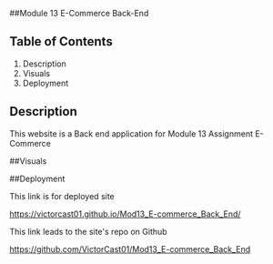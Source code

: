 ##Module 13 E-Commerce Back-End


## Table of Contents

1. Description
2. Visuals
3. Deployment


## Description

This website is a Back end application for Module 13 Assignment E-Commerce


##Visuals



##Deployment

This link is for deployed site

https://victorcast01.github.io/Mod13_E-commerce_Back_End/

This link leads to the site's repo on Github

https://github.com/VictorCast01/Mod13_E-commerce_Back_End
